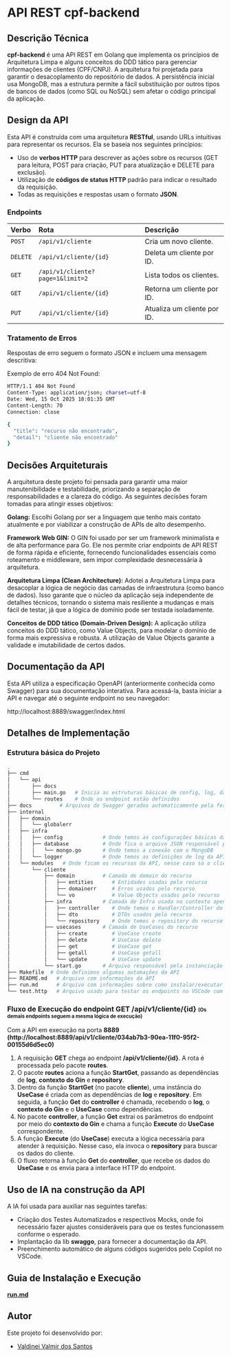 # API REST cpf-backend

## Descrição Técnica

**cpf-backend** é uma API REST em Golang que implementa os princípios de Arquitetura Limpa e alguns conceitos do DDD tático para gerenciar informações de clientes (CPF/CNPJ).
A arquitetura foi projetada para garantir o desacoplamento do repositório de dados. A persistência inicial usa MongoDB, mas a estrutura permite a fácil substituição por outros tipos de bancos de dados (como SQL ou NoSQL) sem afetar o código principal da aplicação.

## Design da API
Esta API é construída com uma arquitetura **RESTful**, usando URLs intuitivas para representar os recursos. Ela se baseia nos seguintes princípios:

-   Uso de **verbos HTTP** para descrever as ações sobre os recursos (GET para leitura, POST para criação, PUT para atualização e DELETE para exclusão).
-   Utilização de **códigos de status HTTP** padrão para indicar o resultado da requisição.
-   Todas as requisições e respostas usam o formato **JSON**.

### Endpoints

| Verbo   | Rota                                               | Descrição                             |
| :------ | :------------------------------------------------- | :------------------------------------ |
| `POST`  | `/api/v1/cliente`                                  | Cria um novo cliente.                 |
| `DELETE`| `/api/v1/cliente/{id}`                             | Deleta um cliente por ID.             |
| `GET`   | `/api/v1/cliente?page=1&limit=2`                   | Lista todos os clientes.              |
| `GET`   | `/api/v1/cliente/{id}`                             | Retorna um cliente por ID.            |
| `PUT`   | `/api/v1/cliente/{id}`                             | Atualiza um cliente por ID.           |


### Tratamento de Erros

Respostas de erro seguem o formato JSON e incluem uma mensagem descritiva:

Exemplo de erro 404 Not Found:

```bash
HTTP/1.1 404 Not Found
Content-Type: application/json; charset=utf-8
Date: Wed, 15 Oct 2025 18:01:35 GMT
Content-Length: 70
Connection: close

{
  "title": "recurso não encontrado",
  "detail": "cliente não encontrado"
}
```

## Decisões Arquiteturais

A arquitetura deste projeto foi pensada para garantir uma maior manutenibilidade e testabilidade, priorizando a separação de responsabilidades e a clareza do código. 
As seguintes decisões foram tomadas para atingir esses objetivos:

**Golang:** Escolhi Golang por ser a linguagem que tenho mais contato atualmente e por viabilizar a construção de APIs de alto desempenho.

**Framework Web GIN:** O GIN foi usado por ser um framework minimalista e de alta performance para Go. Ele nos permite criar endpoints de API REST de forma rápida e eficiente, fornecendo funcionalidades essenciais como roteamento e middleware, sem impor complexidade desnecessária à arquitetura.

**Arquitetura Limpa (Clean Architecture):** Adotei a Arquitetura Limpa para desacoplar a lógica de negócio das camadas de infraestrutura (como banco de dados). Isso garante que o núcleo da aplicação seja independente de detalhes técnicos, tornando o sistema mais resiliente a mudanças e mais fácil de testar, já que a lógica de domínio pode ser testada isoladamente.

**Conceitos de DDD tático (Domain-Driven Design):** A aplicação utiliza conceitos do DDD tático, como Value Objects, para modelar o domínio de forma mais expressiva e robusta. A utilização de Value Objects garante a validade e imutabilidade de certos dados.


## Documentação da API

Esta API utiliza a especificação OpenAPI (anteriormente conhecida como Swagger) para sua documentação interativa. Para acessá-la, basta iniciar a API e navegar até o seguinte endpoint no seu navegador:

http://localhost:8889/swagger/index.html


## Detalhes de Implementação

### Estrutura básica do Projeto

```bash
.
├── cmd
│   └── api
│       ├── docs      
│       ├── main.go   # Inicia as estruturas básicas de config, log, database e framework GIN
│       └── routes    # Onde os endpoint estão definidos
├── docs         # Arquivos do Swagger gerados automaticamente pela ferramenta
├── internal
│   ├── domain
│   │   └── globalerr
│   ├── infra
│   │   ├── config             # Onde temos as configurações básicas da API
│   │   ├── database           # Onde fica o arquivo JSON responsável pelo repositório
│   │   │   └── mongo.go       # Onde temos a conexão com o MongoDB
│   │   └── logger             # Onde temos as definições de log da API 
│   └── modules   # Onde ficam os recursos da API, nesse caso só o cliente
│       └── cliente
│           ├── domain         # Camada de domain do recurso
│           │   ├── entities      # Entidades usadas pelo recurso
│           │   ├── domainerr     # Erros usados pelo recurso
│           │   └── vo            # Value Objects usados pelo recurso
│           ├── infra          # Camada de Infra usada no contexto apenas do recurso
│           │   ├── controller    # Onde temos o Handler/Controller do recurso
│           │   ├── dto           # DTOs usados pelo recurso
│           │   └── repository    # Onde temos o repository do recurso
│           ├── usecases       # Camada de UseCases do recurso
│           │   ├── create        # UseCase create
│           │   ├── delete        # UseCase delete
│           │   ├── get           # UseCase get
│           │   ├── getall        # UseCase getall
│           │   └── update        # UseCase update
│           └── start.go       # Arquivo responsável pela instanciação das dependências que serão usadas por cada usecase
├── Makefile  # Onde definimos algumas automações da API
├── README.md   # Arquivo com informações da API
├── run.md      # Arquivo com informações sobre como instalar/executar a API
└── test.http   # Arquivo usado para testar os endpoints no VSCode com a extensão Client Rest instalada
```

<h3>Fluxo de Execução do endpoint GET /api/v1/cliente/{id} <span style="font-size: 0.7em;">(Os demais endpoints seguem a mesma lógica de execução)</span></h3>

Com a API em execução na porta **8889**  
**(http://localhost:8889/api/v1/cliente/034ab7b3-90ea-11f0-95f2-00155d6d5ec0)**
1. A requisição **GET** chega ao endpoint **/api/v1/cliente/{id}**. A rota é processada pelo pacote **routes**.
2. O pacote **routes** aciona a função **StartGet**, passando as dependências de **log**, **contexto do Gin** e **repository**.
3. Dentro da função **StartGet** (no pacote **cliente**), uma instância do **UseCase** é criada com as dependências de **log** e **repository**. Em seguida, a função **Get** do **controller** é chamada, recebendo o **log**, o **contexto do Gin** e o **UseCase** como dependências.
4. No pacote **controller**, a função **Get** extrai os parâmetros do endpoint por meio do **contexto do Gin** e chama a função **Execute** do **UseCase** correspondente.
5. A função **Execute** (do **UseCase**) executa a lógica necessária para atender à requisição. Nesse caso, ela invoca o **repository** para buscar os dados do cliente.
6. O fluxo retorna à função **Get** do **controller**, que recebe os dados do **UseCase** e os envia para a interface HTTP do endpoint.


## Uso de IA na construção da API
A IA foi usada para auxiliar nas seguintes tarefas:
- Criação dos Testes Automatizados e respectivos Mocks, onde foi necessário fazer ajustes consideráveis para que os testes funcionassem conforme o esperado. 
- Implantação da lib **swaggo**, para fornecer a documentação da API.
- Preenchimento automático de alguns códigos sugeridos pelo Copilot no VSCode.

## Guia de Instalação e Execução
[**run.md**](./run.md)

## Autor

Este projeto foi desenvolvido por:

*   [Valdinei Valmir dos Santos](https://github.com/valdinei-santos)
